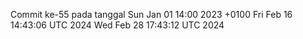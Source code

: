 Commit ke-55 pada tanggal Sun Jan 01 14:00 2023 +0100
Fri Feb 16 14:43:06 UTC 2024
Wed Feb 28 17:43:12 UTC 2024
